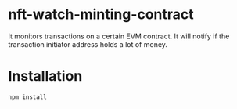 # nft-watch-minting-contract
It monitors transactions on a certain EVM contract. It will notify if the transaction initiator address holds a lot of money.
# Installation
```npm install```
